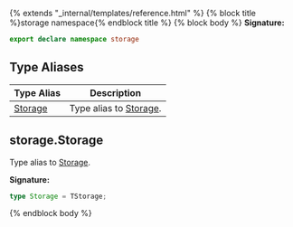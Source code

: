 {% extends "_internal/templates/reference.html" %}
{% block title %}storage namespace{% endblock title %}
{% block body %}
<b>Signature:</b>

```typescript
export declare namespace storage 
```

## Type Aliases

|  Type Alias | Description |
|  --- | --- |
|  [Storage](./firebase-admin.storage_n.md#storagestorage) | Type alias to [Storage](./firebase-admin.storage.storage.md#storage_class)<!-- -->. |

## storage.Storage

Type alias to [Storage](./firebase-admin.storage.storage.md#storage_class)<!-- -->.

<b>Signature:</b>

```typescript
type Storage = TStorage;
```
{% endblock body %}
